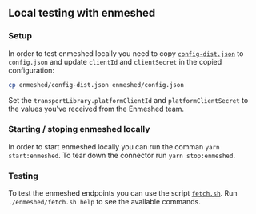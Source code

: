 ## Local testing with enmeshed

### Setup

In order to test enmeshed locally you need to copy [`config-dist.json`](./config-dist.json) to `config.json` and update `clientId` and `clientSecret` in the copied configuration:

```sh
cp enmeshed/config-dist.json enmeshed/config.json
```

Set the `transportLibrary.platformClientId` and `platformClientSecret` to the values you've received from the Enmeshed team.

### Starting / stoping enmeshed locally

In order to start enmeshed locally you can run the comman `yarn start:enmeshed`. To tear down the connector run `yarn stop:enmeshed`.

### Testing

To test the enmeshed endpoints you can use the script [`fetch.sh`](./fetch.sh). Run `./enmeshed/fetch.sh help` to see the available commands.
